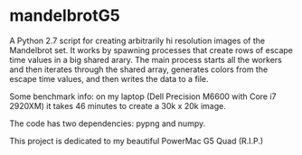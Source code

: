 mandelbrotG5
============

A Python 2.7 script for creating arbitrarily hi resolution images of the Mandelbrot set. It works by spawning processes that create rows of escape time values in a big shared arary. The main process starts all the workers and then iterates through the shared array, generates colors from the escape time values, and then writes the data to a file.

Some benchmark info: on my laptop (Dell Precision M6600 with Core i7 2920XM) it takes 46 minutes to create a 30k x 20k image.

The code has two dependencies: pypng and numpy. 

This project is dedicated to my beautiful PowerMac G5 Quad (R.I.P.)
